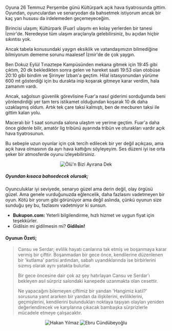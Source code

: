 ﻿Oyuna 26 Temmuz Perşembe günü Kültürpark açık hava tiyatrosunda gittim. Oyundan, oyunculardan ve senaryodan da bahsetmek istiyorum ancak bir kaç yan hususu da irdelemeden geçemeyeceğim.

Birincisi ulaşım; Kültürpark (Fuar) ulaşımı en kolay yerlerden bir tanesi İzmir'de. Neredeyse tüm ulaşım araçlarıyla gelebilirsiniz, bu açıdan hiçbir sıkıntısı yok.

Ancak tabela konusundaki yaygın eksiklik ve vatandaşımızın bilmediğine bilmiyorum dememe sorunu maalesef İzmir'de de çok yaygın.

Ben Dokuz Eylül Tınaztepe Kampüsünden mekana gitmek için 19:45 gibi çıktım, 20 dk bekledikten sonra gelen ve hareket saati 19:53 olan otobüse 20:10 gibi bindim ve Şirinyer İzban'a geçtim. Hilal istasyonundan yürüme 600 mt gösterdiği için bu durakta inip koşarak gitmeye karar verdim, hala zamanım vardı.

Ancak, sağolsun güvenlik görevlisine Fuar'a nasıl giderimi sorduğumda beni yönlendirdiği yer tam ters istikamet olduğundan koşarak 10 dk daha uzaklaşmış oldum. Artık tek çare taksi kalmıştı, ben de mecburen taksi ile gittim kalan yolu.

Maceralı bir 1 saat sonunda salona ulaştım ve yerime geçtim. Fuar'a daha önce gidenle bilir, amatör lig tribünü ayarında tribün ve oturakları vardır açık hava tiyatrosunun.

Bu sebeple uzun oyunlar için çok tercih edilecek bir yer değil açıkçası, ama açık hava olmasının da ayrı hava kattığını söyleyeyim. Ses düzeni iyi ise orta şeker bir atmosferde oyunu izleyebilirsiniz.

<center><img class="img-fluid" title="Ölü'n Bizi Ayırana Dek" src="http://blog.asozyurt.com/img/olunBiziAyiranaDekSahne.jpg" /></center>

##### Oyundan kısaca bahsedecek olursak;

Oyunculuklar iyi seviyede, senaryo güzel ama derin değil, olay örgüsü güzel. Ama genele vurduğunuzda eğlencelik, daha fazlasını vadetmeyen bir oyun.
Kötü bir yorum gibi görünüyor ama değil aslında, çünkü oyunun size sunduğu şey bu, fazlasını vadetmiyor ki sunsun.

- **Bukupon.com:** Yeterli bilgilendirme, hızlı hizmet ve uygun fiyat için teşekkürler.
- Gidilsin mi gidilmesin mi? **Gidilsin!**

#### Oyunun Özeti;
> Cansu ve Serdar; evlilik hayatı canlarına tak etmiş ve boşanmaya karar vermiş bir çifttir. Boşanmadan bir gece önce, kendilerine düzenlenen bir 'kutlama' partisi ardından, sabah uyandıklarında ise birbirlerini sızmış olarak aynı yatakta bulurlar.
>
> Bir gece öncesine dair çok az şey hatırlayan Cansu ve Serdar’ı bekleyen asıl sürpriz salondaki kanepede uzanmakta olan cesettir.
>
> Ne yapacağını bilemeyen çiftimiz bir yandan 'Hangimiz katil?' sorusuna yanıt ararken bir yandan da ilişkilerini, evliliklerini, geçmişlerini, kendilerini bulundukları noktaya taşıyan olayları yeniden değerlendirecek ve karşılarına çıkacak bambaşka sürprizlerle mücadele etmeye çalışacaktır.

<center>
    <img class="img-fluid" title="Hakan Yılmaz" src="http://blog.asozyurt.com/img/hakanYilmaz.jpg" />
    <img class="img-fluid" title="Ebru Cündübeyoğlu" src="http://blog.asozyurt.com/img/ebruCundubeyoglu.jpg" />
</center>
